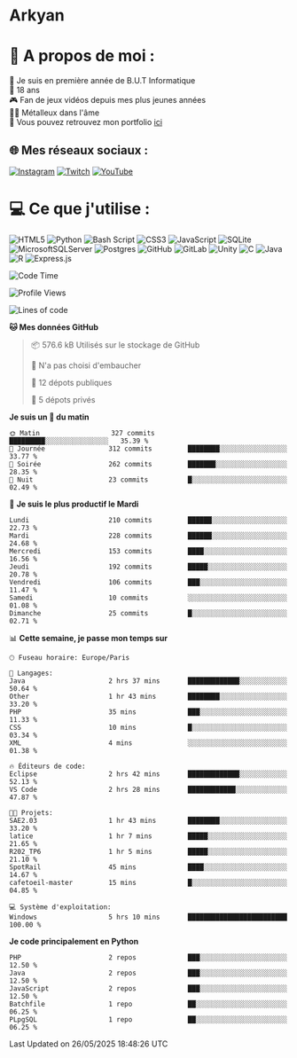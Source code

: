 # Arkyan
 # 💫 A propos de moi :
📖 Je suis en première année de B.U.T Informatique  
🎂 18 ans  
🎮 Fan de jeux vidéos depuis mes plus jeunes années  
🤘🏻 Métalleux dans l'âme  
📕 Vous pouvez retrouvez mon portfolio [ici](https://arkyanportfolio.netlify.app/)

## 🌐 Mes réseaux sociaux :
[![Instagram](https://img.shields.io/badge/Instagram-%23E4405F.svg?logo=Instagram&logoColor=white)](https://instagram.com/arkyan25) [![Twitch](https://img.shields.io/badge/Twitch-%239146FF.svg?logo=Twitch&logoColor=white)](https://twitch.tv/arkyan_) [![YouTube](https://img.shields.io/badge/YouTube-%23FF0000.svg?logo=YouTube&logoColor=white)](https://youtube.com/@arkyan_) 

# 💻 Ce que j'utilise :
![HTML5](https://img.shields.io/badge/html5-%23E34F26.svg?style=for-the-badge&logo=html5&logoColor=white) ![Python](https://img.shields.io/badge/python-3670A0?style=for-the-badge&logo=python&logoColor=ffdd54) ![Bash Script](https://img.shields.io/badge/bash_script-%23121011.svg?style=for-the-badge&logo=gnu-bash&logoColor=white) ![CSS3](https://img.shields.io/badge/css3-%231572B6.svg?style=for-the-badge&logo=css3&logoColor=white) ![JavaScript](https://img.shields.io/badge/javascript-%23323330.svg?style=for-the-badge&logo=javascript&logoColor=%23F7DF1E) ![SQLite](https://img.shields.io/badge/sqlite-%2307405e.svg?style=for-the-badge&logo=sqlite&logoColor=white) ![MicrosoftSQLServer](https://img.shields.io/badge/Microsoft%20SQL%20Server-CC2927?style=for-the-badge&logo=microsoft%20sql%20server&logoColor=white) ![Postgres](https://img.shields.io/badge/postgres-%23316192.svg?style=for-the-badge&logo=postgresql&logoColor=white) ![GitHub](https://img.shields.io/badge/github-%23121011.svg?style=for-the-badge&logo=github&logoColor=white) ![GitLab](https://img.shields.io/badge/gitlab-%23181717.svg?style=for-the-badge&logo=gitlab&logoColor=white) ![Unity](https://img.shields.io/badge/unity-%23000000.svg?style=for-the-badge&logo=unity&logoColor=white)  ![C](https://img.shields.io/badge/c-%2300599C.svg?style=for-the-badge&logo=c&logoColor=white) ![Java](https://img.shields.io/badge/java-%23ED8B00.svg?style=for-the-badge&logo=openjdk&logoColor=white) ![R](https://img.shields.io/badge/r-%23276DC3.svg?style=for-the-badge&logo=r&logoColor=white) ![Express.js](https://img.shields.io/badge/express.js-%23404d59.svg?style=for-the-badge&logo=express&logoColor=%2361DAFB)

<!--START_SECTION:waka-->
![Code Time](http://img.shields.io/badge/Code%20Time-344%20hrs%2042%20mins-blue)

![Profile Views](http://img.shields.io/badge/Vues%20du%20profil-0-blue)

![Lines of code](https://img.shields.io/badge/Depuis%20Hello%20World%2C%20j%27ai%20%C3%A9crit-3.9%20million%20Lignes%20de%20code-blue)

**🐱 Mes données GitHub** 

> 📦 576.6 kB Utilisés sur le stockage de GitHub 
 > 
> 🚫 N'a pas choisi d'embaucher
 > 
> 📜 12 dépots publiques 
 > 
> 🔑 5 dépots privés 
 > 
**Je suis un 🐤 du matin** 

```text
🌞 Matin                  327 commits         █████████░░░░░░░░░░░░░░░░   35.39 % 
🌆 Journée                312 commits         ████████░░░░░░░░░░░░░░░░░   33.77 % 
🌃 Soirée                 262 commits         ███████░░░░░░░░░░░░░░░░░░   28.35 % 
🌙 Nuit                   23 commits          █░░░░░░░░░░░░░░░░░░░░░░░░   02.49 % 
```
📅 **Je suis le plus productif le Mardi** 

```text
Lundi                    210 commits         ██████░░░░░░░░░░░░░░░░░░░   22.73 % 
Mardi                    228 commits         ██████░░░░░░░░░░░░░░░░░░░   24.68 % 
Mercredi                 153 commits         ████░░░░░░░░░░░░░░░░░░░░░   16.56 % 
Jeudi                    192 commits         █████░░░░░░░░░░░░░░░░░░░░   20.78 % 
Vendredi                 106 commits         ███░░░░░░░░░░░░░░░░░░░░░░   11.47 % 
Samedi                   10 commits          ░░░░░░░░░░░░░░░░░░░░░░░░░   01.08 % 
Dimanche                 25 commits          █░░░░░░░░░░░░░░░░░░░░░░░░   02.71 % 
```


📊 **Cette semaine, je passe mon temps sur** 

```text
🕑︎ Fuseau horaire: Europe/Paris

💬 Langages: 
Java                     2 hrs 37 mins       █████████████░░░░░░░░░░░░   50.64 % 
Other                    1 hr 43 mins        ████████░░░░░░░░░░░░░░░░░   33.20 % 
PHP                      35 mins             ███░░░░░░░░░░░░░░░░░░░░░░   11.33 % 
CSS                      10 mins             █░░░░░░░░░░░░░░░░░░░░░░░░   03.34 % 
XML                      4 mins              ░░░░░░░░░░░░░░░░░░░░░░░░░   01.38 % 

🔥 Éditeurs de code: 
Eclipse                  2 hrs 42 mins       █████████████░░░░░░░░░░░░   52.13 % 
VS Code                  2 hrs 28 mins       ████████████░░░░░░░░░░░░░   47.87 % 

🐱‍💻 Projets: 
SAE2.03                  1 hr 43 mins        ████████░░░░░░░░░░░░░░░░░   33.20 % 
latice                   1 hr 7 mins         █████░░░░░░░░░░░░░░░░░░░░   21.65 % 
R202_TP6                 1 hr 5 mins         █████░░░░░░░░░░░░░░░░░░░░   21.10 % 
SpotRail                 45 mins             ████░░░░░░░░░░░░░░░░░░░░░   14.67 % 
cafetoeil-master         15 mins             █░░░░░░░░░░░░░░░░░░░░░░░░   04.85 % 

💻 Système d'exploitation: 
Windows                  5 hrs 10 mins       █████████████████████████   100.00 % 
```

**Je code principalement en Python** 

```text
PHP                      2 repos             ███░░░░░░░░░░░░░░░░░░░░░░   12.50 % 
Java                     2 repos             ███░░░░░░░░░░░░░░░░░░░░░░   12.50 % 
JavaScript               2 repos             ███░░░░░░░░░░░░░░░░░░░░░░   12.50 % 
Batchfile                1 repo              ██░░░░░░░░░░░░░░░░░░░░░░░   06.25 % 
PLpgSQL                  1 repo              ██░░░░░░░░░░░░░░░░░░░░░░░   06.25 % 
```




 Last Updated on 26/05/2025 18:48:26 UTC
<!--END_SECTION:waka-->

<!--START_SECTION:SHOW_PROJECTS-->
<!--END_SECTION:SHOW_PROJECTS-->

<!--START_SECTION:SHOW_LINES_OF_CODE-->
<!--END_SECTION:SHOW_LINES_OF_CODE-->

<!--START_SECTION:SHOW_TOTAL_CODE_TIME-->
<!--END_SECTION:SHOW_TOTAL_CODE_TIME-->

<!--START_SECTION:SHOW_PROFILE_VIEWS-->
<!--END_SECTION:SHOW_PROFILE_VIEWS-->

<!--START_SECTION:SHOW_COMMIT-->
<!--END_SECTION:SHOW_COMMIT-->

<!--START_SECTION:SHOW_DAYS_OF_WEEK-->
<!--END_SECTION:SHOW_DAYS_OF_WEEK-->

<!--START_SECTION:SHOW_LANGUAGE-->
<!--END_SECTION:SHOW_LANGUAGE-->

<!--START_SECTION:SHOW_TIMEZONE-->
<!--END_SECTION:SHOW_TIMEZONE-->

<!--START_SECTION:SHOW_LANGUAGE_PER_REPO-->
<!--END_SECTION:SHOW_LANGUAGE_PER_REPO-->

<!--START_SECTION:SHOW_SHORT_INFO-->
<!--END_SECTION:SHOW_SHORT_INFO-->
